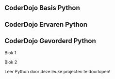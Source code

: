 ## CoderDojo Basis Python

## CoderDojo Ervaren Python

## CoderDojo Gevorderd Python

Blok 1

Blok 2

Leer Python door deze leuke projecten te doorlopen!